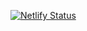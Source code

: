[![Netlify Status](https://api.netlify.com/api/v1/badges/9b8758d5-f5be-422a-a571-357749d6fe7d/deploy-status)](https://app.netlify.com/sites/sad-nobel-374d58/deploys)
